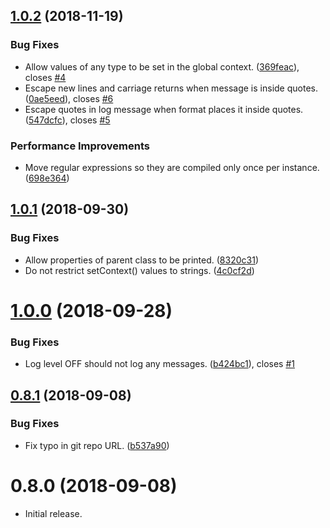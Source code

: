 <a name="1.0.2"></a>
## [1.0.2](https://github.com/chriswells0/node-sitka/compare/v1.0.1...v1.0.2) (2018-11-19)


### Bug Fixes

* Allow values of any type to be set in the global context. ([369feac](https://github.com/chriswells0/node-sitka/commit/369feac)), closes [#4](https://github.com/chriswells0/node-sitka/issues/4)
* Escape new lines and carriage returns when message is inside quotes. ([0ae5eed](https://github.com/chriswells0/node-sitka/commit/0ae5eed)), closes [#6](https://github.com/chriswells0/node-sitka/issues/6)
* Escape quotes in log message when format places it inside quotes. ([547dcfc](https://github.com/chriswells0/node-sitka/commit/547dcfc)), closes [#5](https://github.com/chriswells0/node-sitka/issues/5)


### Performance Improvements

* Move regular expressions so they are compiled only once per instance. ([698e364](https://github.com/chriswells0/node-sitka/commit/698e364))



<a name="1.0.1"></a>
## [1.0.1](https://github.com/chriswells0/node-sitka/compare/v1.0.0...v1.0.1) (2018-09-30)


### Bug Fixes

* Allow properties of parent class to be printed. ([8320c31](https://github.com/chriswells0/node-sitka/commit/8320c31))
* Do not restrict setContext() values to strings. ([4c0cf2d](https://github.com/chriswells0/node-sitka/commit/4c0cf2d))



<a name="1.0.0"></a>
# [1.0.0](https://github.com/chriswells0/node-sitka/compare/v0.8.1...v1.0.0) (2018-09-28)


### Bug Fixes

* Log level OFF should not log any messages. ([b424bc1](https://github.com/chriswells0/node-sitka/commit/b424bc1)), closes [#1](https://github.com/chriswells0/node-sitka/issues/1)



<a name="0.8.1"></a>
## [0.8.1](https://github.com/chriswells0/node-sitka/compare/v0.8.0...v0.8.1) (2018-09-08)


### Bug Fixes

* Fix typo in git repo URL. ([b537a90](https://github.com/chriswells0/node-sitka/commit/b537a90))



<a name="0.8.0"></a>
# 0.8.0 (2018-09-08)

* Initial release.


